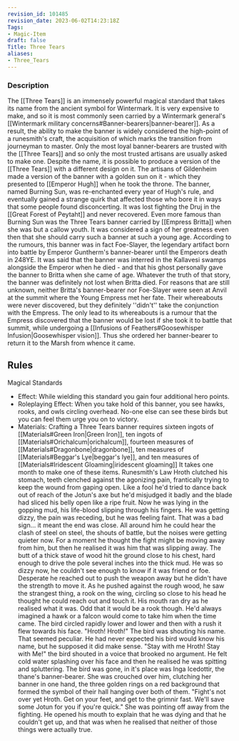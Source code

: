 ```yaml
---
revision_id: 101485
revision_date: 2023-06-02T14:23:18Z
Tags:
- Magic-Item
draft: false
Title: Three Tears
aliases:
- Three_Tears
---
```

### Description
The [[Three Tears]] is an immensely powerful magical standard that takes its name from the ancient symbol for Wintermark. It is very expensive to make, and so it is most commonly seen carried by a Wintermark general's [[Wintermark military concerns#Banner-bearers|banner-bearer]]. As a result, the ability to make the banner is widely considered the high-point of a runesmith's craft, the acquisition of which marks the transition from journeyman to master. Only the most loyal banner-bearers are trusted with the [[Three Tears]] and so only the most trusted artisans are usually asked to make one.
Despite the name, it is possible to produce a version of the [[Three Tears]] with a different design on it. The artisans of Gildenheim made a version of the banner with a golden sun on it - which they presented to [[Emperor Hugh]] when he took the throne. The banner, named Burning Sun, was re-enchanted every year of Hugh's rule, and eventually gained a strange quirk that affected those who bore it in ways that some people found disconcerting. It was lost fighting the Druj in the [[Great Forest of Peytaht]] and never recovered.
Even more famous than Burning Sun was the Three Tears banner carried by [[Empress Britta]] when she was but a callow youth. It was considered a sign of her greatness even then that she should carry such a banner at such a young age. According to the rumours, this banner was in fact Foe-Slayer, the legendary artifact born into battle by Emperor Guntherm's banner-bearer until the Emperors death in 248YE. It was said that the banner was interred in the Kallavesi swamps alongside the Emperor when he died - and that his ghost personally gave the banner to Britta when she came of age.
Whatever the truth of that story, the banner was definitely not lost when Britta died. For reasons that are still unknown, neither Britta's banner-bearer nor Foe-Slayer were seen at Anvil at the summit where the Young Empress met her fate. Their whereabouts were never discovered, but they definitely ''didn't'' take the conjunction with the Empress. The only lead to its whereabouts is a rumour that the Empress discovered that the banner would be lost if she took it to battle that summit, while undergoing a [[Infusions of Feathers#Goosewhisper Infusion|Goosewhisper vision]]. Thus she ordered her banner-bearer to return it to the Marsh from whence it came.
## Rules
Magical Standards
* Effect:  While wielding this standard you gain four additional hero points.
* Roleplaying Effect: When you take hold of this banner, you see hawks, rooks, and owls circling overhead. No-one else can see these birds but you can feel them urge you on to victory.
* Materials: Crafting a Three Tears banner requires sixteen ingots of [[Materials#Green Iron|Green Iron]], ten ingots of [[Materials#Orichalcum|orichalcum]], fourteen measures of [[Materials#Dragonbone|dragonbone]], ten measures of [[Materials#Beggar's Lye|beggar's lye]], and ten measures of [[Materials#Iridescent Gloaming|iridescent gloaming]] It takes one month to make one of these items.
Runesmith's Law
Hroth clutched his stomach, teeth clenched against the agonizing pain, frantically trying to keep the wound from gaping open. Like a fool he'd tried to dance back out of reach of the Jotun's axe but he'd misjudged it badly and the blade had sliced his belly open like a ripe fruit. Now he was lying in the gopping mud, his life-blood slipping through his fingers. He was getting dizzy, the pain was receding, but he was feeling faint. That was a bad sign... it meant the end was close.
All around him he could hear the clash of steel on steel, the shouts of battle, but the noises were getting quieter now. For a moment he thought the fight might be moving away from him, but then he realised it was him that was slipping away.  The butt of a thick stave of wood hit the ground close to his chest, hard enough to drive the pole several inches into the thick mud. He was so dizzy now, he couldn't see enough to know if it was friend or foe. Desperate he reached out to push the weapon away but he didn't have the strength to move it.
As he pushed against the rough wood, he saw the strangest thing, a rook on the wing, circling so close to his head he thought he could reach out and touch it. His mouth ran dry as he realised what it was. Odd that it would be a rook though. He'd always imagined a hawk or a falcon would come to take him when the time came. The bird circled rapidly lower and lower and then with a rush it flew towards his face.
"Hroth! Hroth!" The bird was shouting his name. That seemed peculiar. He had never expected his bird would know his name, but he supposed it did make sense.
"Stay with me Hroth! Stay with Me!" the bird shouted in a voice that brooked no argument. He felt cold water splashing over his face and then he realised he was spitting and spluttering.
The bird was gone, in it's place was Inga Icedottir, the thane's banner-bearer. She was crouched over him, clutching her banner in one hand, the three golden rings on a red background that formed the symbol of their hall hanging over both of them.
"Fight's not over yet Hroth. Get on your feet, and get to the grimnir fast. We'll save some Jotun for you if you're quick."
She was pointing off away from the fighting. He opened his mouth to explain that he was dying and that he couldn't get up, and that was when he realised that neither of those things were actually true.